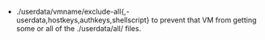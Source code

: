 * ./userdata/vmname/exclude-all{,-userdata,hostkeys,authkeys,shellscript} to prevent that VM from getting some or all of the ./userdata/all/ files.
